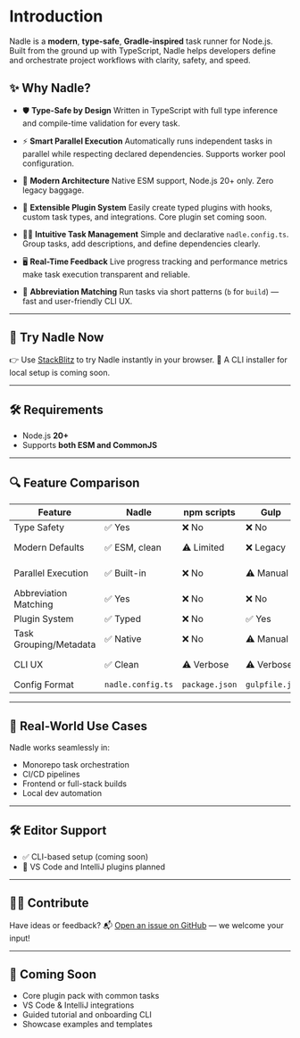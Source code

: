 # Introduction

Nadle is a **modern**, **type-safe**, **Gradle-inspired** task runner for Node.js.
Built from the ground up with TypeScript, Nadle helps developers define and orchestrate project workflows with clarity, safety, and speed.

## ✨ Why Nadle?

- 🛡️ **Type-Safe by Design**
  Written in TypeScript with full type inference and compile-time validation for every task.

- ⚡ **Smart Parallel Execution**
  Automatically runs independent tasks in parallel while respecting declared dependencies. Supports worker pool configuration.

- 🧠 **Modern Architecture**
  Native ESM support, Node.js 20+ only. Zero legacy baggage.

- 🧩 **Extensible Plugin System**
  Easily create typed plugins with hooks, custom task types, and integrations. Core plugin set coming soon.

- 🧘‍♂️ **Intuitive Task Management**
  Simple and declarative `nadle.config.ts`. Group tasks, add descriptions, and define dependencies clearly.

- 🖥️ **Real-Time Feedback**
  Live progress tracking and performance metrics make task execution transparent and reliable.

- 🧠 **Abbreviation Matching**
  Run tasks via short patterns (`b` for `build`) — fast and user-friendly CLI UX.

---

## 🧪 Try Nadle Now

👉 Use [StackBlitz](https://stackblitz.com/github/nadlejs/nadle/tree/main/packages/examples/basic?file=package.json) to try Nadle instantly in your browser.
🚧 A CLI installer for local setup is coming soon.

---

## 🛠️ Requirements

- Node.js **20+**
- Supports **both ESM and CommonJS**

---

## 🔍 Feature Comparison

| Feature                | Nadle             | npm scripts    | Gulp          | Make       | Just        |
| ---------------------- | ----------------- | -------------- | ------------- | ---------- | ----------- |
| Type Safety            | ✅ Yes            | ❌ No          | ❌ No         | ❌ No      | ❌ No       |
| Modern Defaults        | ✅ ESM, clean     | ⚠️ Limited     | ❌ Legacy     | ❌ Legacy  | ⚠️ Basic    |
| Parallel Execution     | ✅ Built-in       | ❌ No          | ⚠️ Manual     | ✅ Manual  | ⚠️ Manual   |
| Abbreviation Matching  | ✅ Yes            | ❌ No          | ❌ No         | ❌ No      | ❌ No       |
| Plugin System          | ✅ Typed          | ❌ No          | ✅ Yes        | ❌ No      | ❌ No       |
| Task Grouping/Metadata | ✅ Native         | ❌ No          | ⚠️ Manual     | ❌ No      | ❌ No       |
| CLI UX                 | ✅ Clean          | ⚠️ Verbose     | ⚠️ Verbose    | ❌ Complex | ✅ Simple   |
| Config Format          | `nadle.config.ts` | `package.json` | `gulpfile.js` | `Makefile` | `.justfile` |

---

## 💼 Real-World Use Cases

Nadle works seamlessly in:

- Monorepo task orchestration
- CI/CD pipelines
- Frontend or full-stack builds
- Local dev automation

---

## 🛠️ Editor Support

- ✅ CLI-based setup (coming soon)
- 🧩 VS Code and IntelliJ plugins planned

---

## 🧑‍💻 Contribute

Have ideas or feedback?
📬 [Open an issue on GitHub](https://github.com/nadlejs/nadle/issues) — we welcome your input!

---

## 🔮 Coming Soon

- Core plugin pack with common tasks
- VS Code & IntelliJ integrations
- Guided tutorial and onboarding CLI
- Showcase examples and templates
